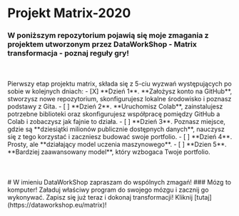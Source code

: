 # Projekt Matrix-2020
### W poniższym repozytorium pojawią się moje zmagania z projektem utworzonym przez DataWorkShop - Matrix transformacja - poznaj reguły gry!
<br/>
<br/>
Pierwszy etap projektu matrix, składa się z 5-ciu wyzwań występujących po sobie w kolejnych dniach:
- [X] **Dzień 1**. **Założysz konto na GitHub**, stworzysz nowe repozytorium, skonfigurujesz lokalne środowisko i poznasz podstawy z Gita.
- [ ] **Dzień 2**. **Uruchomisz Colab**, zainstalujesz potrzebne biblioteki oraz skonfigurujesz współpracę pomiędzy GitHub a Colab i zobaczysz jak fajnie to działa.
- [ ] **Dzień 3**. Poznasz miejsce, gdzie są **dziesiątki milionów publicznie dostępnych danych**, nauczysz się z tego korzystać i zaczniesz budować swoje portfolio.
- [ ] **Dzień 4**. Prosty, ale **działający model uczenia maszynowego**.
- [ ] **Dzien 5**. **Bardziej zaawansowany model**, który wzbogaca Twoje portfolio.
<br/>
<br/>
<br/>
<br/>
# W imieniu DataWorkShop zapraszam do wspólnych zmagań!
### Mózg to komputer! Załaduj właściwy program do swojego mózgu i zacznij go wykonywać.
Zapisz się już teraz i dokonaj transformacji! Kliknij [tutaj](https://dataworkshop.eu/matrix)!
